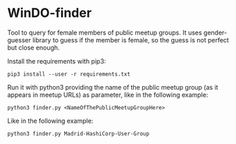 # WinDO-finder

Tool to query for female members of public meetup groups.
It uses gender-guesser library to guess if the member is female, so the guess is not perfect but close enough.

Install the requirements with pip3:

`pip3 install --user -r requirements.txt`

Run it with python3 providing the name of the public meetup group (as it appears in meetup URLs) as parameter, like in the following example:

`python3 finder.py <NameOfThePublicMeetupGroupHere>`

Like in the following example:

`python3 finder.py Madrid-HashiCorp-User-Group`
